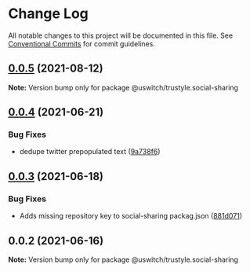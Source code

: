 # Change Log

All notable changes to this project will be documented in this file.
See [Conventional Commits](https://conventionalcommits.org) for commit guidelines.

## [0.0.5](https://github.com/uswitch/trustyle/compare/@uswitch/trustyle.social-sharing@0.0.4...@uswitch/trustyle.social-sharing@0.0.5) (2021-08-12)

**Note:** Version bump only for package @uswitch/trustyle.social-sharing





## [0.0.4](https://github.com/uswitch/trustyle/compare/@uswitch/trustyle.social-sharing@0.0.3...@uswitch/trustyle.social-sharing@0.0.4) (2021-06-21)


### Bug Fixes

* dedupe twitter prepopulated text ([9a738f6](https://github.com/uswitch/trustyle/commit/9a738f6))





## [0.0.3](https://github.com/uswitch/trustyle/compare/@uswitch/trustyle.social-sharing@0.0.2...@uswitch/trustyle.social-sharing@0.0.3) (2021-06-18)


### Bug Fixes

* Adds missing repository key to social-sharing packag.json ([881d071](https://github.com/uswitch/trustyle/commit/881d071))





## 0.0.2 (2021-06-16)

**Note:** Version bump only for package @uswitch/trustyle.social-sharing
